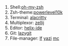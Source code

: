 1. Shell:[oh-my-zsh](https://ohmyz.sh/)
2. Zsh-theme:[powerlevel10k](https://github.com/romkatv/powerlevel10k)
3. Terminal: [alacritty](https://github.com/alacritty/alacritty)
4. Multiplexor: [zellij](https://github.com/zellij-org/zellij)
5. Editor: [helix-ide](https://github.com/Devil666face/helix-ide)
6. Git: [lazygit](https://github.com/jesseduffield/lazygit)
7. File-manager: [lf](https://github.com/gokcehan/lf) [yazi](https://github.com/sxyazi/yazi) [mc](https://midnight-commander.org/)
